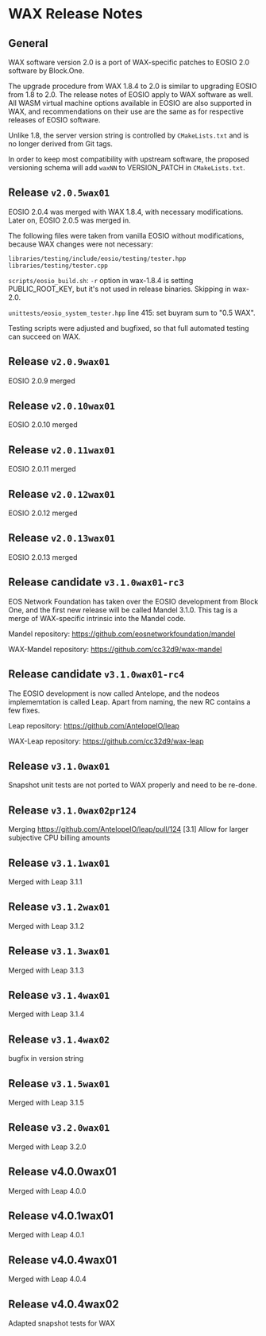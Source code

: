 # WAX Release Notes

## General

WAX software version 2.0 is a port of WAX-specific patches to EOSIO
2.0 software by Block.One.

The upgrade procedure from WAX 1.8.4 to 2.0 is similar to upgrading
EOSIO from 1.8 to 2.0. The release notes of EOSIO apply to WAX
software as well. All WASM virtual machine options available in EOSIO
are also supported in WAX, and recommendations on their use are the
same as for respective releases of EOSIO software.

Unlike 1.8, the server version string is controlled by
`CMakeLists.txt` and is no longer derived from Git tags.

In order to keep most compatibility with upstream software, the
proposed versioning schema will add `waxNN` to VERSION_PATCH in
`CMakeLists.txt`.


## Release `v2.0.5wax01`

EOSIO 2.0.4 was merged with WAX 1.8.4, with necessary
modifications. Later on, EOSIO 2.0.5 was merged in.


The following files were taken from vanilla EOSIO without
modifications, because WAX changes were not necessary:

```
libraries/testing/include/eosio/testing/tester.hpp
libraries/testing/tester.cpp
```

`scripts/eosio_build.sh`: `-r` option in wax-1.8.4 is setting
PUBLIC_ROOT_KEY, but it's not used in release binaries. Skipping in
wax-2.0.


`unittests/eosio_system_tester.hpp` line 415: set buyram sum to "0.5
WAX".

Testing scripts were adjusted and bugfixed, so that full automated
testing can succeed on WAX.


## Release `v2.0.9wax01`

EOSIO 2.0.9 merged

## Release `v2.0.10wax01`

EOSIO 2.0.10 merged

## Release `v2.0.11wax01`

EOSIO 2.0.11 merged

## Release `v2.0.12wax01`

EOSIO 2.0.12 merged

## Release `v2.0.13wax01`

EOSIO 2.0.13 merged

## Release candidate `v3.1.0wax01-rc3`

EOS Network Foundation has taken over the EOSIO development from Block
One, and the first new release will be called Mandel 3.1.0. This tag
is a merge of WAX-specific intrinsic into the Mandel code.

Mandel repository: https://github.com/eosnetworkfoundation/mandel

WAX-Mandel repository: https://github.com/cc32d9/wax-mandel

## Release candidate `v3.1.0wax01-rc4`

The EOSIO development is now called Antelope, and the nodeos 
implememtation is called Leap. Apart from naming, the new RC contains a few 
fixes.

Leap repository: https://github.com/AntelopeIO/leap

WAX-Leap repository: https://github.com/cc32d9/wax-leap

## Release `v3.1.0wax01`

Snapshot unit tests are not ported to WAX properly and need to be re-done.

## Release `v3.1.0wax02pr124`

Merging https://github.com/AntelopeIO/leap/pull/124
[3.1] Allow for larger subjective CPU billing amounts

## Release `v3.1.1wax01`

Merged with Leap 3.1.1

## Release `v3.1.2wax01`

Merged with Leap 3.1.2

## Release `v3.1.3wax01`

Merged with Leap 3.1.3

## Release `v3.1.4wax01`

Merged with Leap 3.1.4

## Release `v3.1.4wax02`

bugfix in version string

## Release `v3.1.5wax01`

Merged with Leap 3.1.5

## Release `v3.2.0wax01`

Merged with Leap 3.2.0


## Release v4.0.0wax01

Merged with Leap 4.0.0

## Release v4.0.1wax01

Merged with Leap 4.0.1

## Release v4.0.4wax01

Merged with Leap 4.0.4

## Release v4.0.4wax02

Adapted snapshot tests for WAX

